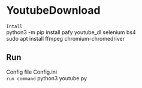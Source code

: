 # YoutubeDownload
`Intall`  
python3 -m pip install pafy youtube_dl selenium bs4  
sudo apt install ffmpeg chromium-chromedriver  
## Run
Config file Config.ini  
`run command` python3 youtube.py
